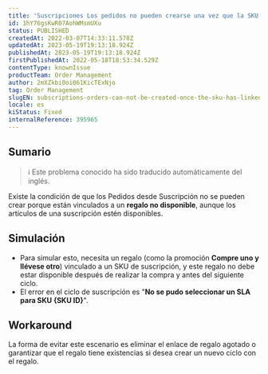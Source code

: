 ```yaml
---
title: 'Suscripciones Los pedidos no pueden crearse una vez que la SKU se ha vinculado a un regalo no disponible'
id: 1hY76gsKwR07AohWMsmUXu
status: PUBLISHED
createdAt: 2022-03-07T14:33:11.578Z
updatedAt: 2023-05-19T19:13:18.924Z
publishedAt: 2023-05-19T19:13:18.924Z
firstPublishedAt: 2022-05-18T18:53:34.529Z
contentType: knownIssue
productTeam: Order Management
author: 2mXZkbi0oi061KicTExNjo
tag: Order Management
slugEN: subscriptions-orders-can-not-be-created-once-the-sku-has-linked-to-a-gift-unavailable
locale: es
kiStatus: Fixed
internalReference: 395965
---
```


## Sumario

>ℹ️ Este problema conocido ha sido traducido automáticamente del inglés.


Existe la condición de que los Pedidos desde Suscripción no se pueden crear porque están vinculados a un **regalo no disponible**, aunque los artículos de una suscripción estén disponibles.


##

## Simulación



- Para simular esto, necesita un regalo (como la promoción **Compre uno y llévese otro**) vinculado a un SKU de suscripción, y este regalo no debe estar disponible después de realizar la compra y antes del siguiente ciclo.
- El error en el ciclo de suscripción es "**No se pudo seleccionar un SLA para SKU {SKU ID}**".



## Workaround


La forma de evitar este escenario es eliminar el enlace de regalo agotado o garantizar que el regalo tiene existencias si desea crear un nuevo ciclo con el regalo.

